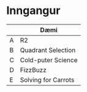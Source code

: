 # Inngangur

|  | Dæmi |
| ----------- | ----------- |
| A | R2 |
| B | Quadrant Selection |
| C | Cold-puter Science |
| D | FizzBuzz |
| E | Solving for Carrots |